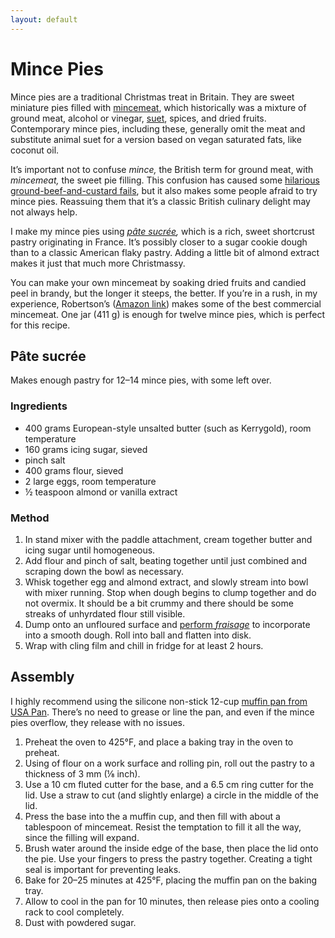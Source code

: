 ```yaml
---
layout: default
---
```


# Mince Pies

Mince pies are a traditional Christmas treat in Britain. They are sweet miniature pies filled with
[mincemeat], which historically was a mixture of ground meat, alcohol or vinegar, [suet], spices,
and dried fruits. Contemporary mince pies, including these, generally omit the meat and substitute
animal suet for a version based on vegan saturated fats, like coconut oil.

[mincemeat]: https://en.wikipedia.org/wiki/Mincemeat
[suet]: https://en.wikipedia.org/wiki/Suet

It’s important not to confuse _mince,_ the British term for ground meat, with _mincemeat,_ the sweet
pie filling. This confusion has caused some [hilarious ground-beef-and-custard fails], but it also
makes some people afraid to try mince pies. Reassuing them that it’s a classic British culinary
delight may not always help.

<!-- https://london.eater.com/2019/12/10/21004425/mincemeat-recipes-christmas-the-spruce-mince-ground-beef-mistake -->
[hilarious ground-beef-and-custard fails]: https://archive.is/VuSla

I make my mince pies using _[pâte sucrée],_ which is a rich, sweet shortcrust pastry originating in
France. It’s possibly closer to a sugar cookie dough than to a classic American flaky pastry. Adding
a little bit of almond extract makes it just that much more Christmassy.

[pâte sucrée]: https://en.wikipedia.org/wiki/Shortcrust_pastry#Types

You can make your own mincemeat by soaking dried fruits and candied peel in brandy, but the longer
it steeps, the better. If you’re in a rush, in my experience, Robertson’s ([Amazon link]) makes some
of the best commercial mincemeat. One jar (411 g) is enough for twelve mince pies, which is perfect
for this recipe.

[Amazon link]: https://www.amazon.com/Robertsons-50172672-Traditional-Mincemeat-411g/dp/B002AEH6UQ

## Pâte sucrée

Makes enough pastry for 12–14 mince pies, with some left over.

### Ingredients
- 400 grams European-style unsalted butter (such as Kerrygold), room temperature
- 160 grams icing sugar, sieved
- pinch salt
- 400 grams flour, sieved
- 2 large eggs, room temperature
- ½ teaspoon almond or vanilla extract

### Method
1. In stand mixer with the paddle attachment, cream together butter and icing sugar until
   homogeneous.
2. Add flour and pinch of salt, beating together until just combined and scraping down the bowl as
   necessary.
3. Whisk together egg and almond extract, and slowly stream into bowl with mixer running. Stop when
   dough begins to clump together and do not overmix. It should be a bit crummy and there should be
   some streaks of unhyrdated flour still visible.
4. Dump onto an unfloured surface and [perform _fraisage_] to incorporate into a smooth dough. Roll
   into ball and flatten into disk.
5. Wrap with cling film and chill in fridge for at least 2 hours.

<!-- https://food52.com/blog/21497-fraisage-your-way-to-flaky-crumbly-pastry -->
[perform _fraisage_]: https://archive.is/SzCSr

## Assembly

I highly recommend using the silicone non-stick 12-cup [muffin pan from USA Pan]. There’s no
need to grease or line the pan, and even if the mince pies overflow, they release with no issues.

[muffin pan from USA Pan]: https://www.usapan.com/12-cup-muffin-pan-1200mf

1. Preheat the oven to 425°F, and place a baking tray in the oven to preheat.
2. Using of flour on a work surface and rolling pin, roll out the pastry to a thickness of 3 mm (⅛
   inch).
3. Use a 10 cm fluted cutter for the base, and a 6.5 cm ring cutter for the lid. Use a straw to cut
   (and slightly enlarge) a circle in the middle of the lid.
4. Press the base into the a muffin cup, and then fill with about a tablespoon of mincemeat. Resist
   the temptation to fill it all the way, since the filling will expand.
5. Brush water around the inside edge of the base, then place the lid onto the pie. Use your fingers
   to press the pastry together. Creating a tight seal is important for preventing leaks.
5. Bake for 20–25 minutes at 425°F, placing the muffin pan on the baking tray.
6. Allow to cool in the pan for 10 minutes, then release pies onto a cooling rack to cool
   completely.
7. Dust with powdered sugar.

